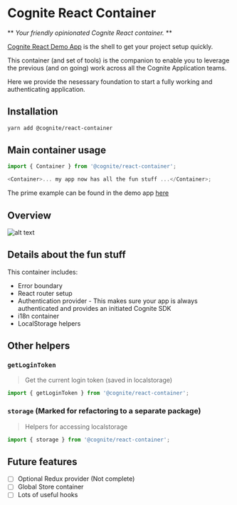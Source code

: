 # Cognite React Container

** _Your friendly opinionated Cognite React container._ **

[Cognite React Demo App](https://github.com/cognitedata/react-demo-app/) is the shell to get your project setup quickly.

This container (and set of tools) is the companion to enable you to leverage the previous (and on going) work across all the Cognite Application teams.

Here we provide the nesessary foundation to start a fully working and authenticating application.

## Installation

```sh
yarn add @cognite/react-container
```

## Main container usage

```ts
import { Container } from '@cognite/react-container';

<Container>... my app now has all the fun stuff ...</Container>;
```

The prime example can be found in the demo app [here](https://github.com/cognitedata/react-demo-app/blob/master/src/App.tsx#L18)

## Overview

![alt text](https://github.com/cognitedata/frontend/tree/master/packages/browser/react/react-container/overview.png 'Hover text really needs a good joke here...')

## Details about the fun stuff

This container includes:

- Error boundary
- React router setup
- Authentication provider - This makes sure your app is always authenticated and provides an initiated Cognite SDK
- i18n container
- LocalStorage helpers

## Other helpers

### `getLoginToken`

> Get the current login token (saved in localstorage)

```ts
import { getLoginToken } from '@cognite/react-container';
```

### `storage` (Marked for refactoring to a separate package)

> Helpers for accessing localstorage

```ts
import { storage } from '@cognite/react-container';
```

## Future features

- [ ] Optional Redux provider (Not complete)
- [ ] Global Store container
- [ ] Lots of useful hooks
